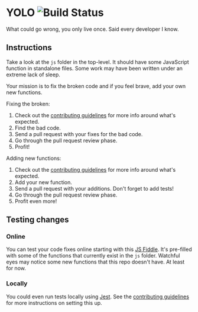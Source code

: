 # YOLO ![Build Status](https://github.com/dgrule/yolo/actions/workflows/jest.yml/badge.svg)

What could go wrong, you only live once. Said every developer I know.

## Instructions

Take a look at the `js` folder in the top-level. It should have some JavaScript function in standalone files. Some work may have been written under an extreme lack of sleep.

Your mission is to fix the broken code and if you feel brave, add your own new functions.

Fixing the broken:

1. Check out the [contributing guidelines](CONTRIBUTING.md) for more info around what's expected.
1. Find the bad code.
1. Send a pull request with your fixes for the bad code.
1. Go through the pull request review phase.
1. Profit!

Adding new functions:

1. Check out the [contributing guidelines](CONTRIBUTING.md) for more info around what's expected.
1. Add your new function.
1. Send a pull request with your additions. Don't forget to add tests!
1. Go through the pull request review phase.
1. Profit even more!

## Testing changes

### Online

You can test your code fixes online starting with this [JS Fiddle](https://jsfiddle.net/caabernathy/822ur38d/). It's pre-filled with some of the functions that currently exist in the `js` folder. Watchful eyes may notice some new functions that this repo doesn't have. At least for now.

### Locally

You could even run tests locally using [Jest](https://jestjs.io/). See the [contributing guidelines](../CONTRIBUTING.md) for more instructions on setting this up.

